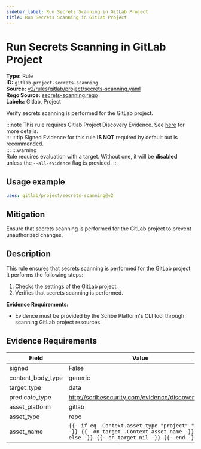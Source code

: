 ```yaml
---
sidebar_label: Run Secrets Scanning in GitLab Project
title: Run Secrets Scanning in GitLab Project
---  
```

# Run Secrets Scanning in GitLab Project  
**Type:** Rule  
**ID:** `gitlab-project-secrets-scanning`  
**Source:** [v2/rules/gitlab/project/secrets-scanning.yaml](https://github.com/scribe-public/sample-policies/blob/main/v2/rules/gitlab/project/secrets-scanning.yaml)  
**Rego Source:** [secrets-scanning.rego](https://github.com/scribe-public/sample-policies/blob/main/v2/rules/gitlab/project/secrets-scanning.rego)  
**Labels:** Gitlab, Project  

Verify secrets scanning is performed for the GitLab project.

:::note 
This rule requires Gitlab Project Discovery Evidence. See [here](/docs/platforms/discover#gitlab-discovery) for more details.  
::: 
:::tip 
Signed Evidence for this rule **IS NOT** required by default but is recommended.  
::: 
:::warning  
Rule requires evaluation with a target. Without one, it will be **disabled** unless the `--all-evidence` flag is provided.
::: 

## Usage example

```yaml
uses: gitlab/project/secrets-scanning@v2
```

## Mitigation  
Ensure that secrets scanning is performed for the GitLab project to prevent unauthorized changes.


## Description  
This rule ensures that secrets scanning is performed for the GitLab project.
It performs the following steps:

1. Checks the settings of the GitLab project.
2. Verifies that secrets scanning is performed.

**Evidence Requirements:**
- Evidence must be provided by the Scribe Platform's CLI tool through scanning GitLab project resources.

## Evidence Requirements  
| Field | Value |
|-------|-------|
| signed | False |
| content_body_type | generic |
| target_type | data |
| predicate_type | http://scribesecurity.com/evidence/discovery/v0.1 |
| asset_platform | gitlab |
| asset_type | repo |
| asset_name | `{{- if eq .Context.asset_type "project" "repo" -}} {{- on_target .Context.asset_name -}} {{- else -}} {{- on_target nil -}} {{- end -}}` |

